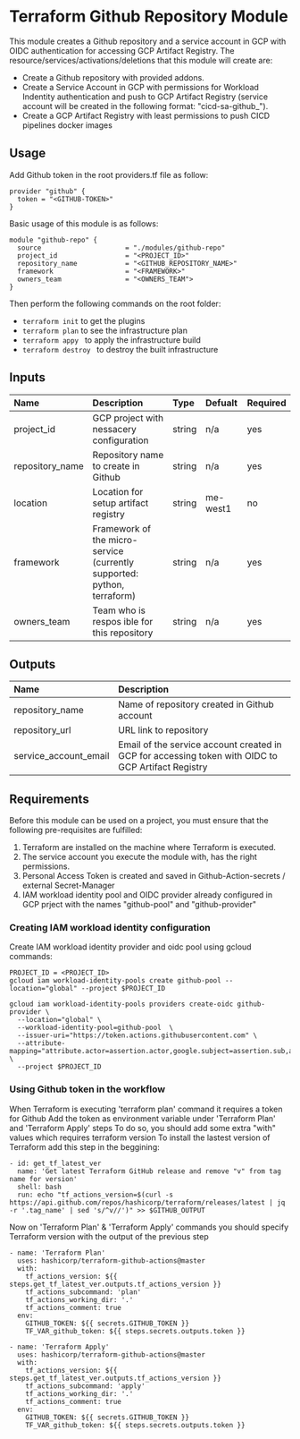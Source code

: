 # Terraform Github Repository Module
This module creates a Github repository and a service account in GCP with OIDC authentication for accessing GCP Artifact Registry. The resource/services/activations/deletions that this module will create are:
* Create a Github repository with provided addons.
* Create a Service Account in GCP with permissions for Workload Indentity authentication and push to GCP Artifact Registry (service account will be created in the following format: "cicd-sa-github_<REPO-NAME>").
* Create a GCP Artifact Registry with least permissions to push CICD pipelines docker images 


## Usage

Add Github token in the root providers.tf file as follow:

```hcl
provider "github" {
  token = "<GITHUB-TOKEN>"
}
```

Basic usage of this module is as follows:

```hcl
module "github-repo" {
  source                     = "./modules/github-repo"
  project_id                 = "<PROJECT_ID>"
  repository_name            = "<GITHUB_REPOSITORY_NAME>"
  framework                  = "<FRAMEWORK>"
  owners_team                = "<OWNERS_TEAM">
}
```

Then perform the following commands on the root folder:

* ```terraform init``` to get the plugins
* ```terraform plan``` to see the infrastructure plan
* ```terraform appy ``` to apply the infrastructure build
* ```terraform destroy ``` to destroy the built infrastructure

## Inputs
| Name | Description | Type | Defualt | Required |
| :--- | :--- | :--- | :--- | :--- |
| project_id | GCP project with nessacery configuration | string | n/a | yes |
| repository_name | Repository name to create in Github | string | n/a | yes |
| location | Location for setup artifact registry | string | me-west1 | no |
| framework | Framework of the micro-service (currently supported: python, terraform) | string | n/a | yes |
| owners_team | Team who is respos  ible for this repository | string | n/a | yes |

## Outputs
| Name | Description |
| :--- | :--- |
| repository_name | Name of repository created in Github account |
| repository_url | URL link to repository |
| service_account_email | Email of the service account created in GCP for accessing token with OIDC to GCP Artifact Registry |

## Requirements
Before this module can be used on a project, you must ensure that the following pre-requisites are fulfilled:
1. Terraform are installed on the machine where Terraform is executed.
2. The service account you execute the module with, has the right permissions.
3. Personal Access Token is created and saved in Github-Action-secrets / external Secret-Manager
4. IAM workload identity pool and OIDC provider already configured in GCP prject with the names "github-pool" and "github-provider"

### Creating IAM workload identity configuration 
Create IAM workload identity provider and oidc pool using gcloud commands:
```hcl
PROJECT_ID = <PROJECT_ID>
gcloud iam workload-identity-pools create github-pool --location="global" --project $PROJECT_ID

gcloud iam workload-identity-pools providers create-oidc github-provider \
  --location="global" \
  --workload-identity-pool=github-pool  \
  --issuer-uri="https://token.actions.githubusercontent.com" \
  --attribute-mapping="attribute.actor=assertion.actor,google.subject=assertion.sub,attribute.repository=assertion.repository" \
  --project $PROJECT_ID
  ```

### Using Github token in the workflow
When Terraform is executing 'terraform plan' command it requires a token for Github
Add the token as environment variable under 'Terraform Plan' and 'Terraform Apply' steps
To do so, you should add some extra "with" values which requires terraform version
To install the lastest version of Terraform add this step in the beggining:

```hcl
- id: get_tf_latest_ver
  name: 'Get latest Terraform GitHub release and remove "v" from tag name for version'
  shell: bash
  run: echo "tf_actions_version=$(curl -s https://api.github.com/repos/hashicorp/terraform/releases/latest | jq -r '.tag_name' | sed 's/^v//')" >> $GITHUB_OUTPUT
```

Now on 'Terraform Plan' & 'Terraform Apply' commands you should specify Terraform version with the output of the previous step

```hcl
- name: 'Terraform Plan'
  uses: hashicorp/terraform-github-actions@master
  with:
    tf_actions_version: ${{ steps.get_tf_latest_ver.outputs.tf_actions_version }}
    tf_actions_subcommand: 'plan'
    tf_actions_working_dir: '.'
    tf_actions_comment: true
  env:
    GITHUB_TOKEN: ${{ secrets.GITHUB_TOKEN }}
    TF_VAR_github_token: ${{ steps.secrets.outputs.token }}
  
- name: 'Terraform Apply'
  uses: hashicorp/terraform-github-actions@master
  with:
    tf_actions_version: ${{ steps.get_tf_latest_ver.outputs.tf_actions_version }}
    tf_actions_subcommand: 'apply'
    tf_actions_working_dir: '.'
    tf_actions_comment: true
  env:
    GITHUB_TOKEN: ${{ secrets.GITHUB_TOKEN }}
    TF_VAR_github_token: ${{ steps.secrets.outputs.token }}
```


